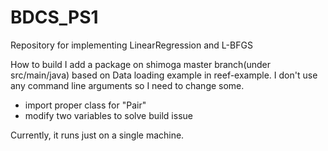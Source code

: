 BDCS_PS1
========

Repository for implementing LinearRegression and L-BFGS

How to build
 I add a package on shimoga master branch(under src/main/java) based on Data loading example in reef-example. 
 I don't use any command line arguments so I need to change some.
  - import proper class for "Pair"
  - modify two variables to solve build issue

Currently, it runs just on a single machine.
